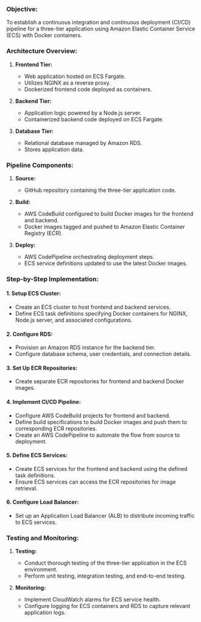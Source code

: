 ### Objective:
To establish a continuous integration and continuous deployment (CI/CD) pipeline for a three-tier application using Amazon Elastic Container Service (ECS) with Docker containers.

### Architecture Overview:
1. **Frontend Tier:**
   - Web application hosted on ECS Fargate.
   - Utilizes NGINX as a reverse proxy.
   - Dockerized frontend code deployed as containers.

2. **Backend Tier:**
   - Application logic powered by a Node.js server.
   - Containerized backend code deployed on ECS Fargate.

3. **Database Tier:**
   - Relational database managed by Amazon RDS.
   - Stores application data.

### Pipeline Components:
1. **Source:**
   - GitHub repository containing the three-tier application code.

2. **Build:**
   - AWS CodeBuild configured to build Docker images for the frontend and backend.
   - Docker images tagged and pushed to Amazon Elastic Container Registry (ECR).

3. **Deploy:**
   - AWS CodePipeline orchestrating deployment steps.
   - ECS service definitions updated to use the latest Docker images.

### Step-by-Step Implementation:

#### 1. Setup ECS Cluster:
   - Create an ECS cluster to host frontend and backend services.
   - Define ECS task definitions specifying Docker containers for NGINX, Node.js server, and associated configurations.

#### 2. Configure RDS:
   - Provision an Amazon RDS instance for the backend tier.
   - Configure database schema, user credentials, and connection details.

#### 3. Set Up ECR Repositories:
   - Create separate ECR repositories for frontend and backend Docker images.

#### 4. Implement CI/CD Pipeline:
   - Configure AWS CodeBuild projects for frontend and backend.
   - Define build specifications to build Docker images and push them to corresponding ECR repositories.
   - Create an AWS CodePipeline to automate the flow from source to deployment.

#### 5. Define ECS Services:
   - Create ECS services for the frontend and backend using the defined task definitions.
   - Ensure ECS services can access the ECR repositories for image retrieval.

#### 6. Configure Load Balancer:
   - Set up an Application Load Balancer (ALB) to distribute incoming traffic to ECS services.

### Testing and Monitoring:
1. **Testing:**
   - Conduct thorough testing of the three-tier application in the ECS environment.
   - Perform unit testing, integration testing, and end-to-end testing.

2. **Monitoring:**
   - Implement CloudWatch alarms for ECS service health.
   - Configure logging for ECS containers and RDS to capture relevant application logs.

